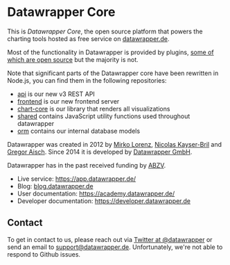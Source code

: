 # Datawrapper Core

This is _Datawrapper Core_, the open source platform that powers the charting tools hosted as free service on [datawrapper.de](https://datawrapper.de).

Most of the functionality in Datawrapper is provided by plugins, [some of which are open source](https://github.com/datawrapper?utf8=%E2%9C%93&q=plugin-&type=public&language=) but the majority is not. 

Note that significant parts of the Datawrapper core have been rewritten in Node.js, you can find them in the following repositories:

- [api](https://github.com/datawrapper/api) is our new v3 REST API
- [frontend](https://github.com/datawrapper/frontend) is our new frontend server
- [chart-core](https://github.com/datawrapper/chart-core) is our library that renders all visualizations
- [shared](https://github.com/datawrapper/shared) contains JavaScript utility functions used throughout datawrapper
- [orm](https://github.com/datawrapper/orm) contains our internal database models

Datawrapper was created in 2012 by [Mirko Lorenz](http://www.mirkolorenz.com/), [Nicolas Kayser-Bril](http://nkb.fr) and [Gregor Aisch](http://driven-by-data.net/). Since 2014 it is developed by [Datawrapper GmbH](https://www.datawrapper.de/about-us/).

Datawrapper has in the past received funding by [ABZV](http://www.abzv.de/).

* Live service: <https://app.datawrapper.de/>
* Blog: [blog.datawrapper.de](https://blog.datawrapper.de)
* User documentation: <https://academy.datawrapper.de/> 
* Developer documentation: <https://developer.datawrapper.de> 

## Contact

To get in contact to us, please reach out via [Twitter at @datawrapper](https://twitter.com/datawrapper) or send an email to [support@datawrapper.de](mailto:support@datawrapper.de). Unfortunately, we're not able to respond to Github issues.
